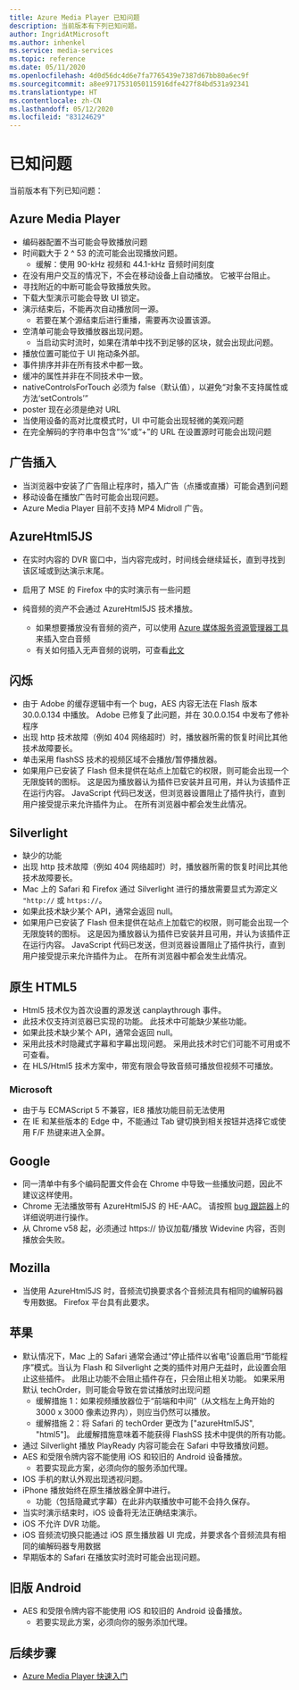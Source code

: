 ```yaml
---
title: Azure Media Player 已知问题
description: 当前版本有下列已知问题。
author: IngridAtMicrosoft
ms.author: inhenkel
ms.service: media-services
ms.topic: reference
ms.date: 05/11/2020
ms.openlocfilehash: 4d0d56dc4d6e7fa7765439e7387d67bb80a6ec9f
ms.sourcegitcommit: a8ee9717531050115916dfe427f84bd531a92341
ms.translationtype: HT
ms.contentlocale: zh-CN
ms.lasthandoff: 05/12/2020
ms.locfileid: "83124629"
---
```

# <a name="known-issues"></a>已知问题 #

当前版本有下列已知问题：

## <a name="azure-media-player"></a>Azure Media Player ##

- 编码器配置不当可能会导致播放问题
- 时间戳大于 2 ^ 53 的流可能会出现播放问题。
  - 缓解：使用 90-kHz 视频和 44.1-kHz 音频时间刻度
- 在没有用户交互的情况下，不会在移动设备上自动播放。 它被平台阻止。
- 寻找附近的中断可能会导致播放失败。
- 下载大型演示可能会导致 UI 锁定。
- 演示结束后，不能再次自动播放同一源。
  - 若要在某个源结束后进行重播，需要再次设置该源。
- 空清单可能会导致播放器出现问题。
  - 当启动实时流时，如果在清单中找不到足够的区块，就会出现此问题。
- 播放位置可能位于 UI 拖动条外部。
- 事件排序并非在所有技术中都一致。
- 缓冲的属性并非在不同技术中一致。
- nativeControlsForTouch 必须为 false（默认值），以避免“对象不支持属性或方法‘setControls’”
- poster 现在必须是绝对 URL
- 当使用设备的高对比度模式时，UI 中可能会出现轻微的美观问题
- 在完全解码的字符串中包含“%”或“+”的 URL 在设置源时可能会出现问题

## <a name="ad-insertion"></a>广告插入 ##

- 当浏览器中安装了广告阻止程序时，插入广告（点播或直播）可能会遇到问题
- 移动设备在播放广告时可能会出现问题。
- Azure Media Player 目前不支持 MP4 Midroll 广告。

## <a name="azurehtml5js"></a>AzureHtml5JS ##

- 在实时内容的 DVR 窗口中，当内容完成时，时间线会继续延长，直到寻找到该区域或到达演示末尾。
- 启用了 MSE 的 Firefox 中的实时演示有一些问题

- 纯音频的资产不会通过 AzureHtml5JS 技术播放。
  - 如果想要播放没有音频的资产，可以使用 [Azure 媒体服务资源管理器工具](https://aka.ms/amse)来插入空白音频
  - 有关如何插入无声音频的说明，可查看[此文](https://azure.microsoft.com/documentation/articles/media-services-advanced-encoding-with-mes/#silent_audio)

## <a name="flash"></a>闪烁 ##

- 由于 Adobe 的缓存逻辑中有一个 bug，AES 内容无法在 Flash 版本 30.0.0.134 中播放。 Adobe 已修复了此问题，并在 30.0.0.154 中发布了修补程序
- 出现 http 技术故障（例如 404 网络超时）时，播放器所需的恢复时间比其他技术故障要长。
- 单击采用 flashSS 技术的视频区域不会播放/暂停播放器。
- 如果用户已安装了 Flash 但未提供在站点上加载它的权限，则可能会出现一个无限旋转的图标。 这是因为播放器认为插件已安装并且可用，并认为该插件正在运行内容。 JavaScript 代码已发送，但浏览器设置阻止了插件执行，直到用户接受提示来允许插件为止。 在所有浏览器中都会发生此情况。  

## <a name="silverlight"></a>Silverlight ##

- 缺少的功能
- 出现 http 技术故障（例如 404 网络超时）时，播放器所需的恢复时间比其他技术故障要长。
- Mac 上的 Safari 和 Firefox 通过 Silverlight 进行的播放需要显式为源定义 `"http://` 或 `https://`。
- 如果此技术缺少某个 API，通常会返回 null。
- 如果用户已安装了 Flash 但未提供在站点上加载它的权限，则可能会出现一个无限旋转的图标。 这是因为播放器认为插件已安装并且可用，并认为该插件正在运行内容。 JavaScript 代码已发送，但浏览器设置阻止了插件执行，直到用户接受提示来允许插件为止。 在所有浏览器中都会发生此情况。  

## <a name="native-html5"></a>原生 HTML5 ##

- Html5 技术仅为首次设置的源发送 canplaythrough 事件。
- 此技术仅支持浏览器已实现的功能。  此技术中可能缺少某些功能。  
- 如果此技术缺少某个 API，通常会返回 null。
- 采用此技术时隐藏式字幕和字幕出现问题。 采用此技术时它们可能不可用或不可查看。
- 在 HLS/Html5 技术方案中，带宽有限会导致音频可播放但视频不可播放。

### <a name="microsoft"></a>Microsoft ###

- 由于与 ECMAScript 5 不兼容，IE8 播放功能目前无法使用
- 在 IE 和某些版本的 Edge 中，不能通过 Tab 键切换到相关按钮并选择它或使用 F/F 热键来进入全屏。

## <a name="google"></a>Google ##

- 同一清单中有多个编码配置文件会在 Chrome 中导致一些播放问题，因此不建议这样使用。
- Chrome 无法播放带有 AzureHtml5JS 的 HE-AAC。 请按照 [bug 跟踪器](https://bugs.chromium.org/p/chromium/issues/detail?id=534301)上的详细说明进行操作。
- 从 Chrome v58 起，必须通过 https:// 协议加载/播放 Widevine 内容，否则播放会失败。

## <a name="mozilla"></a>Mozilla ##

- 当使用 AzureHtml5JS 时，音频流切换要求各个音频流具有相同的编解码器专用数据。 Firefox 平台具有此要求。

## <a name="apple"></a>苹果 ##

- 默认情况下，Mac 上的 Safari 通常会通过“停止插件以省电”设置启用“节能程序”模式。当认为 Flash 和 Silverlight 之类的插件对用户无益时，此设置会阻止这些插件。 此阻止功能不会阻止插件存在，只会阻止相关功能。 如果采用默认 techOrder，则可能会导致在尝试播放时出现问题
  - 缓解措施 1：如果视频播放器位于“前端和中间”（从文档左上角开始的 3000 x 3000 像素边界内），则应当仍然可以播放。
  - 缓解措施 2：将 Safari 的 techOrder 更改为 ["azureHtml5JS", "html5"]。 此缓解措施意味着不能获得 FlashSS 技术中提供的所有功能。
- 通过 Silverlight 播放 PlayReady 内容可能会在 Safari 中导致播放问题。
- AES 和受限令牌内容不能使用 iOS 和较旧的 Android 设备播放。
  - 若要实现此方案，必须向你的服务添加代理。
- IOS 手机的默认外观出现透视问题。
- iPhone 播放始终在原生播放器全屏中进行。
  - 功能（包括隐藏式字幕）在此非内联播放中可能不会持久保存。
- 当实时演示结束时，iOS 设备将无法正确结束演示。
- iOS 不允许 DVR 功能。
- iOS 音频流切换只能通过 iOS 原生播放器 UI 完成，并要求各个音频流具有相同的编解码器专用数据
- 早期版本的 Safari 在播放实时流时可能会出现问题。

## <a name="older-android"></a>旧版 Android ##

- AES 和受限令牌内容不能使用 iOS 和较旧的 Android 设备播放。
  - 若要实现此方案，必须向你的服务添加代理。

## <a name="next-steps"></a>后续步骤 ##

- [Azure Media Player 快速入门](azure-media-player-quickstart.md)